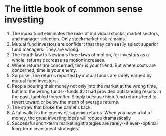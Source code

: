 # The little book of common sense investing

1. The index fund eliminates the risks of individual stocks, market sectors, and manager selection. Only stock market risk remains. 
2. Mutual fund investors are confident that they can easily select superior fund managers. They are wrong.
3. The fourth law to Newton's three laws of motion, for investors as a whole, returns decrease as motion increases. 
4. Where returns are concerned, time is your friend. But where costs are concerned, time is your enemy. 
5. Surprise! The returns reported by mutual funds are rarely earned by mutual fund investors. 
6. People pouring their money not only into the market at the wrong time, but into the wrong funds--funds that had provided outstanding results in the past, tumbled thereafter. Simply because high fund returns tend to revert toward or below the mean of average returns. 
7. The straw that broke the camel's back.
8. A fat wallet is the enemy of superior returns. When you have a lot of money, the great investing ideas will reduce dramastically 
9. Successful short-term marketing strategies are rarely--if ever--optimal long-term investment strategies. 
